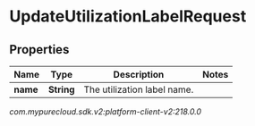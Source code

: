 # UpdateUtilizationLabelRequest


## Properties

| Name | Type | Description | Notes |
| ------------ | ------------- | ------------- | ------------- |
| **name** | **String** | The utilization label name. |  |




_com.mypurecloud.sdk.v2:platform-client-v2:218.0.0_
